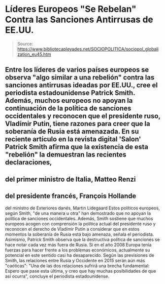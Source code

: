 # Líderes Europeos "Se Rebelan" Contra las Sanciones Antirrusas de EE.UU.

> Source: https://www.bibliotecapleyades.net/SOCIOPOLITICA/sociopol_globalization_eu45.htm

Entre los líderes de varios países
europeos se observa "algo similar a una rebelión" contra las
sanciones antirrusas ideadas por EE.UU., cree el periodista
estadounidense Patrick Smith.
Además, muchos europeos no apoyan la
continuación de la política de sanciones occidentales y
reconocen que el presidente ruso, Vladímir Putin, tiene
razones para creer que la soberanía de Rusia está amenazada.
En su reciente artículo
en la revista digital 'Salon'
Patrick Smith afirma que la existencia de esta "rebelión" la
demuestran las recientes declaraciones,
-
del primer ministro de
Italia, Matteo Renzi
-
del presidente francés,
François Hollande
-
del ministro de Exteriores
danés, Martin Lidegaard
Estos
políticos europeos,
según Smith, "de una manera u otra"
han demostrado que no apoyan la
política de sanciones occidentales.
Además, Smith sostiene que
muchos
europeos
acogen con comprensión la
política actual del presidente
ruso y reconocen el derecho de Vladímir Putin a
considerar que en estos momentos la soberanía de Rusia está
bajo amenaza, señala el periodista.
Asimismo, Patrick Smith observa que la destructiva política de
sanciones se hace
notar cada vez más fuera de Rusia. Si en el año 2008
Europa tenía fuerzas
para hacer frente a los
problemas económicos, actualmente su potencial en
este sentido casi ha desaparecido.
Según las previsiones de Smith, las relaciones entre Rusia y
Occidente en 2015 serán aún más "caóticas":
"Una de las dos relaciones
sufrirá una brecha
fundamental:
Espero que pase esta última,
y creo que hay
muchas posibilidades de que así ocurra", concluye
el periodista estadounidense.
